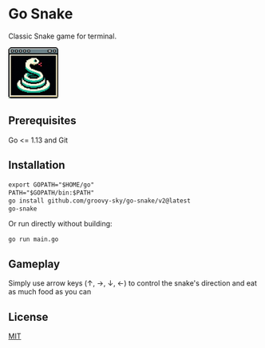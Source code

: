# Go Snake

Classic Snake game for terminal.

![Go Snake Game](/snake_logo.png)

## Prerequisites

Go <= 1.13 and Git

## Installation

```
export GOPATH="$HOME/go"
PATH="$GOPATH/bin:$PATH"
go install github.com/groovy-sky/go-snake/v2@latest
go-snake
```

Or run directly without building:

```bash
go run main.go
```

## Gameplay

Simply use arrow keys (↑, →, ↓, ←) to control the snake's direction and eat as much food as you can

## License

[MIT](LICENSE)